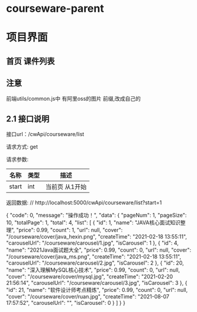 # courseware-parent
# 项目界面





## 首页 课件列表

## 注意

前端utils/common.js中 有阿里oss的图片 前缀,改成自己的

## 2.1 接口说明

接口url：/cwApi/courseware/list

请求方式: get

请求参数:

| 名称  | 类型 | 描述           |
| ----- | ---- | -------------- |
| start | int  | 当前页 从1开始 |

返回数据: 
// http://localhost:5000/cwApi/courseware/list?start=1

{
  "code": 0,
  "message": "操作成功！",
  "data": {
    "pageNum": 1,
    "pageSize": 10,
    "totalPage": 1,
    "total": 4,
    "list": [
      {
        "id": 1,
        "name": "JAVA核心面试知识整理",
        "price": 0.99,
        "count": 1,
        "url": null,
        "cover": "/courseware/cover/java_hexin.png",
        "createTime": "2021-02-18 13:55:11",
        "carouselUrl": "/courseware/carousel/1.jpg",
        "isCarousel": 1
      },
      {
        "id": 4,
        "name": "2021Java面试题大全",
        "price": 0.99,
        "count": 0,
        "url": null,
        "cover": "/courseware/cover/java_ms.png",
        "createTime": "2021-02-18 13:55:11",
        "carouselUrl": "/courseware/carousel/2.jpg",
        "isCarousel": 2
      },
      {
        "id": 20,
        "name": "深入理解MySQL核心技术",
        "price": 0.99,
        "count": 0,
        "url": null,
        "cover": "/courseware/cover/mysql.jpg",
        "createTime": "2021-02-20 21:56:14",
        "carouselUrl": "/courseware/carousel/3.jpg",
        "isCarousel": 3
      },
      {
        "id": 21,
        "name": "软件设计师考点精炼",
        "price": 0.99,
        "count": 0,
        "url": null,
        "cover": "/courseware/cover/ruan.jpg",
        "createTime": "2021-08-07 17:57:52",
        "carouselUrl": "",
        "isCarousel": 0
      }
    ]
  }
}
